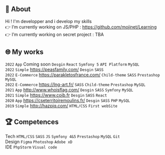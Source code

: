 ## 🎯 About
Hi ! I'm developper and i develop my skills  
👉 I’m currently working on JS/PHP : https://github.com/mojinet/Learning  
👉 I’m currently working on secret project : TBA  

## 🌐 My works
```2022``` ```App```  Coming soon   ```Desgin``` ```React``` ```Symfony 5``` ```API Platform```  ```MySQL```    
```2022``` ```Simple``` https://peasfamily.com/  ```Desgin``` ```SASS```    
```2022``` ```E-Commerce```  https://parakletosfrance.com/   ```Child-theme``` ```SASS``` ```Prestashop``` ```MySQL```    
```2022``` ```E-Commerce``` https://lng-art.fr/ ```SASS``` ```Child-theme``` ```Prestashop``` ```MySQL```    
```2021``` ```App``` http://www.whoisflag.com/ ```Desgin``` ```SASS``` ```Symfony``` ```MySQL```    
```2021``` ```Simple``` https://www.cojb.fr ```Desgin``` ```SASS``` ```React```   
```2020``` ```App``` https://cseterritoiremoulins.fr/ ```Desgin``` ```SASS``` ```PHP``` ```MySQL```   
```2019``` ```Simple``` http://hazpiq.com/  ```HTML/CSS``` ```First webSite```  

## 🏆 Competences
Tech ```HTML/CSS``` ```SASS``` ```JS``` ```Symfony 4&5``` ```Prestashop```  ```MySQL``` ```Git```  
Design ```Figma``` ```Photoshop``` ```Adobe xD```   
IDE ```PhpStorm``` ```Visual code``` 

<!--
**mojinet/mojinet** is a ✨ _special_ ✨ repository because its `README.md` (this file) appears on your GitHub profile.
Here are some ideas to get you started:
- 🔭 I’m currently working on ...
- 🌱 I’m currently learning ...
- 👯 I’m looking to collaborate on ...
- 🤔 I’m looking for help with ...
- 💬 Ask me about ...
- 📫 How to reach me: ...
- 😄 Pronouns: ...
- ⚡ Fun fact: ...
-->
